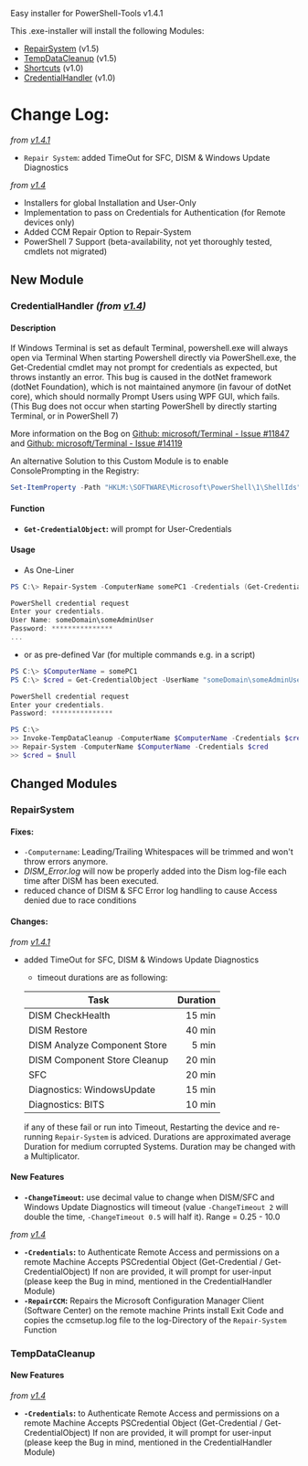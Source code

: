 Easy installer for PowerShell-Tools v1.4.1

This .exe-installer will install the following Modules:

- [RepairSystem](https://github.com/halatsWol/PowerShell-Tools/tree/v1.4.1/modules/Repair-System) (v1.5)
- [TempDataCleanup](https://github.com/halatsWol/PowerShell-Tools/tree/v1.4.1/modules/TempDataCleanup) (v1.5)
- [Shortcuts](https://github.com/halatsWol/PowerShell-Tools/tree/v1.4.1/modules/Shortcuts) (v1.0)
- [CredentialHandler](https://github.com/halatsWol/PowerShell-Tools/tree/v1.4.1/modules/CredentialHandler) (v1.0)

# Change Log:

_from [v1.4.1](https://github.com/halatsWol/PowerShell-Tools/releases/tag/v1.4.1)_

- `Repair System`: added TimeOut for SFC, DISM & Windows Update Diagnostics

_from [v1.4](https://github.com/halatsWol/PowerShell-Tools/releases/tag/v1.4)_
- Installers for global Installation and User-Only
- Implementation to pass on Credentials for Authentication (for Remote devices only)
- Added CCM Repair Option to Repair-System
- PowerShell 7 Support (beta-availability, not yet thoroughly tested, cmdlets not migrated)

## New Module
### CredentialHandler _(from [v1.4](https://github.com/halatsWol/PowerShell-Tools/releases/tag/v1.4))_
#### Description

If Windows Terminal is set as default Terminal, powershell.exe will always open via Terminal
When starting Powershell directly via PowerShell.exe, the Get-Credential cmdlet may not prompt for credentials as expected, but throws instantly an error.
This bug is caused in the dotNet framework (dotNet Foundation), which is not maintained anymore (in favour of dotNet core), which should normally Prompt Users using WPF GUI, which fails.
(This Bug does not occur when starting PowerShell by directly starting Terminal, or  in PowerShell 7)

More information on the Bog on [Github: microsoft/Terminal - Issue #11847](https://github.com/microsoft/terminal/issues/11847#issuecomment-1402554766) and [Github: microsoft/Terminal - Issue #14119](https://github.com/microsoft/terminal/issues/14119)

An alternative Solution to this Custom Module is to enable ConsolePrompting in the Registry:
```Powershell
Set-ItemProperty -Path "HKLM:\SOFTWARE\Microsoft\PowerShell\1\ShellIds" -Name "ConsolePrompting" -Value $true
```

#### Function

- **`Get-CredentialObject`:** will prompt for User-Credentials

#### Usage

- As One-Liner
```Powershell
PS C:\> Repair-System -ComputerName somePC1 -Credentials (Get-CredentialObject)

PowerShell credential request
Enter your credentials.
User Name: someDomain\someAdminUser
Password: ***************
...
```

- or as pre-defined Var (for multiple commands e.g. in a script)
```Powershell
PS C:\> $ComputerName = somePC1
PS C:\> $cred = Get-CredentialObject -UserName "someDomain\someAdminUser"

PowerShell credential request
Enter your credentials.
Password: ***************

PS C:\>
>> Invoke-TempDataCleanup -ComputerName $ComputerName -Credentials $cred
>> Repair-System -ComputerName $ComputerName -Credentials $cred
>> $cred = $null
```

## Changed Modules
### RepairSystem

#### Fixes:

- `-Computername`: Leading/Trailing Whitespaces will be trimmed and won't throw errors anymore.
- *DISM_Error.log* will now be properly added into the Dism log-file each time after DISM has been executed.
- reduced chance of DISM & SFC Error log handling to cause Access denied due to race conditions

#### Changes:

_from [v1.4.1](https://github.com/halatsWol/PowerShell-Tools/releases/tag/v1.4.1)_

- added TimeOut for SFC, DISM & Windows Update Diagnostics
  - timeout durations are as following:

   | Task | Duration |
   | ---- | --------: |
   | DISM CheckHealth | 15 min |
   | DISM Restore | 40 min |
   | DISM Analyze Component Store | 5 min |
   | DISM Component Store Cleanup | 20 min |
   | SFC | 20 min |
   | Diagnostics: WindowsUpdate | 15 min |
   | Diagnostics: BITS | 10 min|

  if any of these fail or run into Timeout, Restarting the device and re-running `Repair-System` is adviced.
  Durations are approximated average Duration for medium corrupted Systems. Duration may be changed with a Multiplicator.

#### New Features

- **`-ChangeTimeout`:** use decimal value to change when DISM/SFC and Windows Update Diagnostics will timeout (value `-ChangeTimeout 2` will double the time, `-ChangeTimeout 0.5` will half it).
Range = 0.25 - 10.0

_from [v1.4](https://github.com/halatsWol/PowerShell-Tools/releases/tag/v1.4)_
- **`-Credentials`:** to Authenticate Remote Access and permissions on a remote Machine
Accepts PSCredential Object (Get-Credential / Get-CredentialObject)
If non are provided, it will prompt for user-input (please keep the Bug in mind, mentioned in the CredentialHandler Module)
- **`-RepairCCM`:** Repairs the Microsoft Configuration Manager Client (Software Center) on the remote machine
Prints install Exit Code and copies the ccmsetup.log file to the log-Directory of the `Repair-System` Function

### TempDataCleanup
#### New Features

_from [v1.4](https://github.com/halatsWol/PowerShell-Tools/releases/tag/v1.4)_
- **`-Credentials`:** to Authenticate Remote Access and permissions on a remote Machine
Accepts PSCredential Object (Get-Credential / Get-CredentialObject)
If non are provided, it will prompt for user-input (please keep the Bug in mind, mentioned in the CredentialHandler Module)



